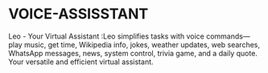 # VOICE-ASSISSTANT
Leo - Your Virtual Assistant  :Leo simplifies tasks with voice commands—play music, get time, Wikipedia info, jokes, weather updates, web searches, WhatsApp messages, news, system control, trivia game, and a daily quote. Your versatile and efficient virtual assistant.
